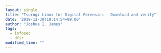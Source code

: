 ```yaml
---
layout: single
title: "Tsurugi Linux for Digital Forensics - Download and verify"
date: '2019-12-30T19:14:54+09:00'
author: "Joshua I. James"
tags:
  - infosec
  - dfir
modified_time: ""
---
```

